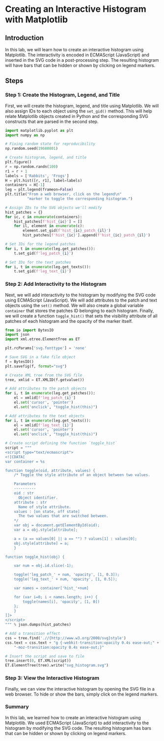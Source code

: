 # Creating an Interactive Histogram with Matplotlib

## Introduction

In this lab, we will learn how to create an interactive histogram using Matplotlib. The interactivity is encoded in ECMAScript (JavaScript) and inserted in the SVG code in a post-processing step. The resulting histogram will have bars that can be hidden or shown by clicking on legend markers.

## Steps

### Step 1: Create the Histogram, Legend, and Title

First, we will create the histogram, legend, and title using Matplotlib. We will also assign IDs to each object using the `set_gid()` method. This will help relate Matplotlib objects created in Python and the corresponding SVG constructs that are parsed in the second step.

```python
import matplotlib.pyplot as plt
import numpy as np

# Fixing random state for reproducibility
np.random.seed(19680801)

# Create histogram, legend, and title
plt.figure()
r = np.random.randn(100)
r1 = r + 1
labels = ['Rabbits', 'Frogs']
H = plt.hist([r, r1], label=labels)
containers = H[-1]
leg = plt.legend(frameon=False)
plt.title("From a web browser, click on the legend\n"
          "marker to toggle the corresponding histogram.")

# Assign IDs to the SVG objects we'll modify
hist_patches = {}
for ic, c in enumerate(containers):
    hist_patches[f'hist_{ic}'] = []
    for il, element in enumerate(c):
        element.set_gid(f'hist_{ic}_patch_{il}')
        hist_patches[f'hist_{ic}'].append(f'hist_{ic}_patch_{il}')

# Set IDs for the legend patches
for i, t in enumerate(leg.get_patches()):
    t.set_gid(f'leg_patch_{i}')

# Set IDs for the text patches
for i, t in enumerate(leg.get_texts()):
    t.set_gid(f'leg_text_{i}')
```

### Step 2: Add Interactivity to the Histogram

Next, we will add interactivity to the histogram by modifying the SVG code using ECMAScript (JavaScript). We will add attributes to the patch and text objects using the `set()` method. We will also create a global variable `container` that stores the patches ID belonging to each histogram. Finally, we will create a function `toggle_hist()` that sets the visibility attribute of all patches of each histogram and the opacity of the marker itself.

```python
from io import BytesIO
import json
import xml.etree.ElementTree as ET

plt.rcParams['svg.fonttype'] = 'none'

# Save SVG in a fake file object
f = BytesIO()
plt.savefig(f, format="svg")

# Create XML tree from the SVG file
tree, xmlid = ET.XMLID(f.getvalue())

# Add attributes to the patch objects
for i, t in enumerate(leg.get_patches()):
    el = xmlid[f'leg_patch_{i}']
    el.set('cursor', 'pointer')
    el.set('onclick', "toggle_hist(this)")

# Add attributes to the text objects
for i, t in enumerate(leg.get_texts()):
    el = xmlid[f'leg_text_{i}']
    el.set('cursor', 'pointer')
    el.set('onclick', "toggle_hist(this)")

# Create script defining the function `toggle_hist`
script = """
<script type="text/ecmascript">
<![CDATA[
var container = %s

function toggle(oid, attribute, values) {
    /* Toggle the style attribute of an object between two values.

    Parameters
    ----------
    oid : str
      Object identifier.
    attribute : str
      Name of style attribute.
    values : [on state, off state]
      The two values that are switched between.
    */
    var obj = document.getElementById(oid);
    var a = obj.style[attribute];

    a = (a == values[0] || a == "") ? values[1] : values[0];
    obj.style[attribute] = a;
    }

function toggle_hist(obj) {

    var num = obj.id.slice(-1);

    toggle('leg_patch_' + num, 'opacity', [1, 0.3]);
    toggle('leg_text_' + num, 'opacity', [1, 0.5]);

    var names = container['hist_'+num]

    for (var i=0; i < names.length; i++) {
        toggle(names[i], 'opacity', [1, 0])
    };
    }
]]>
</script>
""" % json.dumps(hist_patches)

# Add a transition effect
css = tree.find('.//{http://www.w3.org/2000/svg}style')
css.text = css.text + "g {-webkit-transition:opacity 0.4s ease-out;" + \
    "-moz-transition:opacity 0.4s ease-out;}"

# Insert the script and save to file
tree.insert(0, ET.XML(script))
ET.ElementTree(tree).write("svg_histogram.svg")
```

### Step 3: View the Interactive Histogram

Finally, we can view the interactive histogram by opening the SVG file in a web browser. To hide or show the bars, simply click on the legend markers.

### Summary

In this lab, we learned how to create an interactive histogram using Matplotlib. We used ECMAScript (JavaScript) to add interactivity to the histogram by modifying the SVG code. The resulting histogram has bars that can be hidden or shown by clicking on legend markers.
